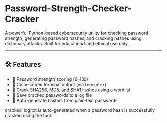 # Password-Strength-Checker-Cracker



A powerful Python-based cybersecurity utility for checking password strength, generating password hashes, and cracking hashes using dictionary attacks. Built for educational and ethical use only.

---

## 🛠 Features

- 🔎 Password strength scoring (0–100)
- 🎨 Color-coded terminal output (via `termcolor`)
- 🔐 Crack SHA256, MD5, and SHA1 hashes using a wordlist
- 📑 Save cracked passwords to a log file
- 🧠 Auto-generate hashes from plain-text passwords


cracked_log.txt 
is auto-generated when a password hash is successfully cracked using the tool.



